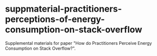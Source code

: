 # suppmaterial-practitioners-perceptions-of-energy-consumption-on-stack-overflow
Supplemental materials for paper "How do Practitioners Perceive Energy Consumption on Stack Overflow?".
